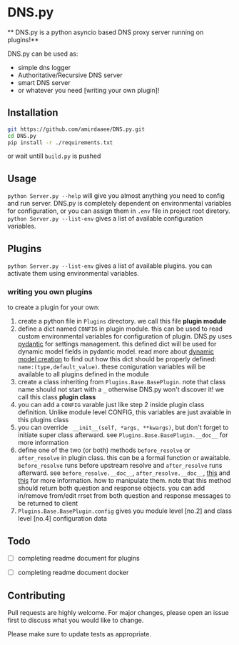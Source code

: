 # DNS.py
** DNS.py is a python asyncio based DNS proxy server running on plugins!**

DNS.py can be used as:
- simple dns logger
- Authoritative/Recursive DNS server
- smart DNS server
-  or whatever you need [writing your own plugin]!

## Installation
```bash
git https://github.com/amirdaaee/DNS.py.git
cd DNS.py
pip install -r ./requirements.txt
```
or wait untill `build.py` is pushed

## Usage
`python Server.py --help` will give you almost anything you need to config and run server.
DNS.py is completely dependent on environmental variables for configuration, or you can assign them in `.env` file in project root diretory.
`python Server.py --list-env` gives a list of available configuration variables.

## Plugins
`python Server.py --list-env` gives a list of available plugins. you can activate them using environmental variables.
### writing you own plugins
to create a plugin for your own:
1. create a python file in `Plugins` directory. we call this file **plugin module**
2. define a dict named `CONFIG` in plugin module. this can be used to read custom environmental variables for configuration of plugin. DNS.py uses [pydantic](https://pydantic-docs.helpmanual.io/ "pydantic") for settings management. this defined dict will be used for dynamic model fields in pydantic model. read more about [dynamic model creation](https://pydantic-docs.helpmanual.io/usage/models/#dynamic-model-creation "dynamic model creation") to find out how this dict should be properly defined: `name:(type,default_value)`. these coniguration variables will be available to all plugins defined in the module
3. create a class inheriting from `Plugins.Base.BasePlugin`. note that class name should not start with a `_` otherwise DNS.py won't discover it! we call this class **plugin class**
4. you can add a `CONFIG` varable just like step 2 inside plugin class definition. Unlike module level CONFIG, this variables are just avaiable in this plugins class
5. you can override ` __init__(self, *args, **kwargs)`, but don't forget to initiate super class afterward. see `Plugins.Base.BasePlugin.__doc__` for more information
6. define one of the two (or both) methods `before_resolve` or `after_resolve` in plugin class. this can be a formal function or awaitable. `before_resolve` runs before upstream resolve and `after_resolve` runs afterward. see `before_resolve.__doc__`, `after_resolve.__doc__`, [this](https://dnspython.readthedocs.io/en/stable/rdata.html "this") and [this](https://dnspython.readthedocs.io/en/stable/message.html "this") for more information. how to manipulate them. note that this method should return both question and response objects. you can add in/remove from/edit rrset from both question and response messages to be returned to client
7. `Plugins.Base.BasePlugin.config` gives you module level [no.2] and class level [no.4] configuration data


## Todo
- [ ] completing readme document for plugins
- [ ] completing readme document docker



## Contributing
Pull requests are highly welcome. For major changes, please open an issue first to discuss what you would like to change.

Please make sure to update tests as appropriate.
